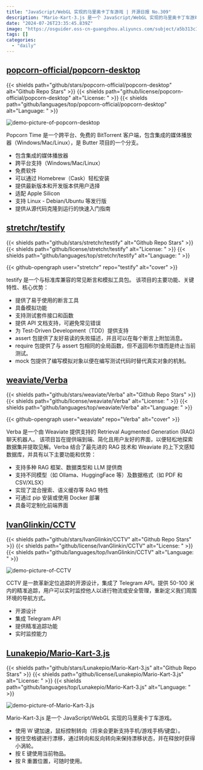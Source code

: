 ```yaml
---
title: "JavaScript/WebGL 实现的马里奥卡丁车游戏 | 开源日报 No.309"
description: "Mario-Kart-3.js 是一个 JavaScript/WebGL 实现的马里奥卡丁车游戏。"
date: "2024-07-26T23:35:45.839Z"
image: "https://osguider.oss-cn-guangzhou.aliyuncs.com/subject/a5b313c198a2a3d8358e5f04c9037bc2.png"
tags: []
categories:
  - "daily"
---
```


## [popcorn-official/popcorn-desktop](https://github.com/popcorn-official/popcorn-desktop)

{{< shields path="github/stars/popcorn-official/popcorn-desktop" alt="Github Repo Stars" >}} {{< shields path="github/license/popcorn-official/popcorn-desktop" alt="License: " >}} {{< shields path="github/languages/top/popcorn-official/popcorn-desktop" alt="Language: " >}}

![demo-picture-of-popcorn-desktop](https://static.osguider.com/subject/github/popcorn-official/popcorn-desktop/6ed357a7f80c89c5b55a81afac7e5771.png)

Popcorn Time 是一个跨平台、免费的 BitTorrent 客户端，包含集成的媒体播放器（Windows/Mac/Linux），是 Butter 项目的一个分支。

- 包含集成的媒体播放器
- 跨平台支持（Windows/Mac/Linux）
- 免费软件
- 可以通过 Homebrew（Cask）轻松安装
- 提供最新版本和开发版本供用户选择
- 适配 Apple Silicon
- 支持 Linux - Debian/Ubuntu 等发行版
- 提供从源代码克隆到运行的快速入门指南
  
## [stretchr/testify](https://github.com/stretchr/testify)

{{< shields path="github/stars/stretchr/testify" alt="Github Repo Stars" >}} {{< shields path="github/license/stretchr/testify" alt="License: " >}} {{< shields path="github/languages/top/stretchr/testify" alt="Language: " >}}

{{< github-opengraph user="stretchr" repo="testify" alt="cover" >}}

testify 是一个与标准库兼容的常见断言和模拟工具包。
该项目的主要功能、关键特性、核心优势：

- 提供了易于使用的断言工具
- 具备模拟功能
- 支持测试套件接口和函数
- 提供 API 文档支持，可避免常见错误
- 为 Test-Driven Development（TDD）提供支持
- assert 包提供了友好易读的失败描述，并且可以在每个断言上附加消息。
- require 包提供了与 assert 包相同的全局函数，但不返回布尔值而是终止当前测试。
- mock 包提供了编写模拟对象以便在编写测试代码时替代真实对象的机制。
  
## [weaviate/Verba](https://github.com/weaviate/Verba)

{{< shields path="github/stars/weaviate/Verba" alt="Github Repo Stars" >}} {{< shields path="github/license/weaviate/Verba" alt="License: " >}} {{< shields path="github/languages/top/weaviate/Verba" alt="Language: " >}}

{{< github-opengraph user="weaviate" repo="Verba" alt="cover" >}}

Verba 是一个由 Weaviate 提供支持的 Retrieval Augmented Generation (RAG) 聊天机器人。
该项目旨在提供端到端、简化且用户友好的界面，以便轻松地探索数据集并提取见解。Verba 结合了最先进的 RAG 技术和 Weaviate 的上下文感知数据库，并具有以下主要功能和优势：

- 支持多种 RAG 框架、数据类型和 LLM 提供商
- 支持不同模型（如 Ollama、HuggingFace 等）及数据格式（如 PDF 和 CSV/XLSX）
- 实现了混合搜索、语义缓存等 RAG 特性
- 可通过 pip 安装或使用 Docker 部署
- 具备可定制化前端界面
  
## [IvanGlinkin/CCTV](https://github.com/IvanGlinkin/CCTV)

{{< shields path="github/stars/IvanGlinkin/CCTV" alt="Github Repo Stars" >}} {{< shields path="github/license/IvanGlinkin/CCTV" alt="License: " >}} {{< shields path="github/languages/top/IvanGlinkin/CCTV" alt="Language: " >}}

![demo-picture-of-CCTV](https://static.osguider.com/subject/github/IvanGlinkin/CCTV/7df90cf9d82170eff0a78217909d5057.png)

CCTV 是一款革新定位追踪的开源设计，集成了 Telegram API。提供 50-100 米内的精准追踪，用户可以实时监控他人以进行物流或安全管理，重新定义我们周围环境的导航方式。

- 开源设计
- 集成 Telegram API
- 提供精准追踪功能
- 实时监控能力
  
## [Lunakepio/Mario-Kart-3.js](https://github.com/Lunakepio/Mario-Kart-3.js)

{{< shields path="github/stars/Lunakepio/Mario-Kart-3.js" alt="Github Repo Stars" >}} {{< shields path="github/license/Lunakepio/Mario-Kart-3.js" alt="License: " >}} {{< shields path="github/languages/top/Lunakepio/Mario-Kart-3.js" alt="Language: " >}}

![demo-picture-of-Mario-Kart-3.js](https://picgo-daily.oss-cn-guangzhou.aliyuncs.com/picgo-daily/2024/ce88cbaab8cd45a63f7f17f169bb4003.png)

Mario-Kart-3.js 是一个 JavaScript/WebGL 实现的马里奥卡丁车游戏。

- 使用 W 键加速，鼠标控制转向（将来会更新支持手机/游戏手柄/键盘）。
- 按住空格键进行漂移，通过转向和反向转向来保持漂移状态，并在释放时获得小涡轮。
- 按 E 键使用当前物品。
- 按 R 重置位置，可随时使用。
  

